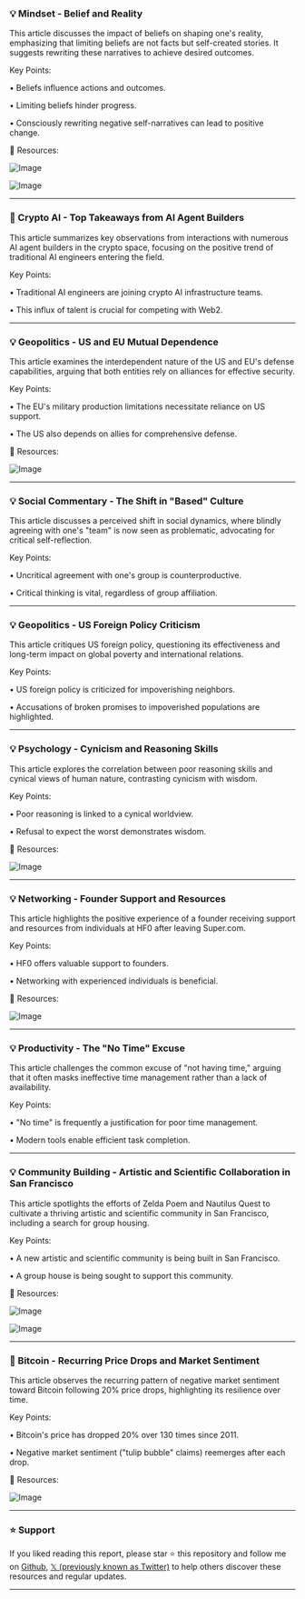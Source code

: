 ### 💡 Mindset - Belief and Reality

This article discusses the impact of beliefs on shaping one's reality, emphasizing that limiting beliefs are not facts but self-created stories.  It suggests rewriting these narratives to achieve desired outcomes.

Key Points:

• Beliefs influence actions and outcomes.


• Limiting beliefs hinder progress.


• Consciously rewriting negative self-narratives can lead to positive change.


🔗 Resources:

![Image](https://pbs.twimg.com/media/Gk-L__SXkAAhAMl?format=jpg&name=small)

![Image](https://pbs.twimg.com/media/Gk-MAuiXoAAkjOE?format=jpg&name=360x360)


---

### 🤖 Crypto AI - Top Takeaways from AI Agent Builders

This article summarizes key observations from interactions with numerous AI agent builders in the crypto space, focusing on the positive trend of traditional AI engineers entering the field.

Key Points:

• Traditional AI engineers are joining crypto AI infrastructure teams.


• This influx of talent is crucial for competing with Web2.



---

### 💡 Geopolitics - US and EU Mutual Dependence

This article examines the interdependent nature of the US and EU's defense capabilities, arguing that both entities rely on alliances for effective security.

Key Points:

• The EU's military production limitations necessitate reliance on US support.


• The US also depends on allies for comprehensive defense.


🔗 Resources:

![Image](https://pbs.twimg.com/media/Gk9bCf2XsAAduqN?format=jpg&name=small)


---

### 💡 Social Commentary - The Shift in "Based" Culture

This article discusses a perceived shift in social dynamics, where blindly agreeing with one's "team" is now seen as problematic, advocating for critical self-reflection.

Key Points:

• Uncritical agreement with one's group is counterproductive.


• Critical thinking is vital, regardless of group affiliation.


---

### 💡 Geopolitics - US Foreign Policy Criticism

This article critiques US foreign policy, questioning its effectiveness and long-term impact on global poverty and international relations.

Key Points:

• US foreign policy is criticized for impoverishing neighbors.


• Accusations of broken promises to impoverished populations are highlighted.



---

### 💡 Psychology - Cynicism and Reasoning Skills

This article explores the correlation between poor reasoning skills and cynical views of human nature, contrasting cynicism with wisdom.

Key Points:

• Poor reasoning is linked to a cynical worldview.


•  Refusal to expect the worst demonstrates wisdom.


🔗 Resources:

![Image](https://pbs.twimg.com/media/Gk922Q-WIAAi1DL?format=jpg&name=small)


---

### 💡 Networking - Founder Support and Resources

This article highlights the positive experience of a founder receiving support and resources from individuals at HF0 after leaving Super.com.

Key Points:

•  HF0 offers valuable support to founders.


• Networking with experienced individuals is beneficial.


🔗 Resources:

![Image](https://pbs.twimg.com/amplify_video_thumb/1895520725248741376/img/AUyjzBQTbBztIiCf.jpg)


---

### 💡 Productivity - The "No Time" Excuse

This article challenges the common excuse of "not having time," arguing that it often masks ineffective time management rather than a lack of availability.

Key Points:

•  "No time" is frequently a justification for poor time management.


• Modern tools enable efficient task completion.



---

### 💡 Community Building - Artistic and Scientific Collaboration in San Francisco

This article spotlights the efforts of Zelda Poem and Nautilus Quest to cultivate a thriving artistic and scientific community in San Francisco, including a search for group housing.


Key Points:

• A new artistic and scientific community is being built in San Francisco.


•  A group house is being sought to support this community.


🔗 Resources:

![Image](https://pbs.twimg.com/media/Gkpl-6tbkAAnbho?format=jpg&name=small)

![Image](https://pbs.twimg.com/media/Gkpl-7RXsAA9E36?format=jpg&name=small)



---

### 🤖 Bitcoin - Recurring Price Drops and Market Sentiment

This article observes the recurring pattern of negative market sentiment toward Bitcoin following 20% price drops, highlighting its resilience over time.

Key Points:

• Bitcoin's price has dropped 20% over 130 times since 2011.


• Negative market sentiment ("tulip bubble" claims) reemerges after each drop.


🔗 Resources:

![Image](https://pbs.twimg.com/media/Gk1W_q8aoAQzinD?format=png&name=small)


---

### ⭐️ Support

If you liked reading this report, please star ⭐️ this repository and follow me on [Github](https://github.com/Drix10), [𝕏 (previously known as Twitter)](https://x.com/DRIX_10_) to help others discover these resources and regular updates.

---